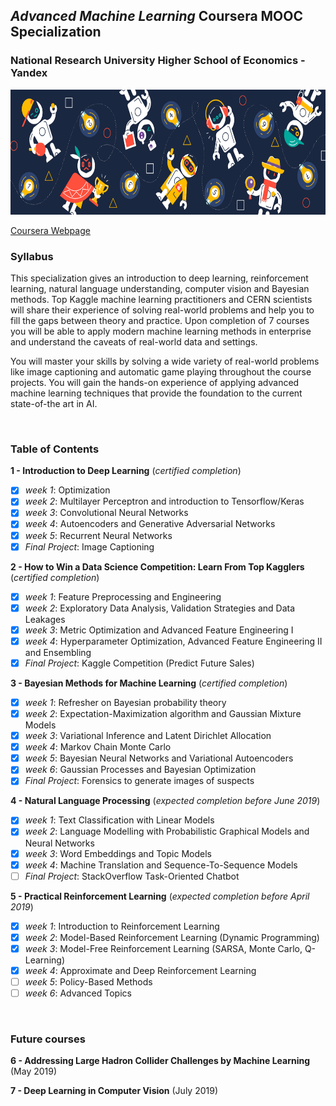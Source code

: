 ## *Advanced Machine Learning* Coursera MOOC Specialization

### National Research University Higher School of Economics - Yandex

<img src="logo.png" width="800" height="200" />

[Coursera Webpage](https://www.coursera.org/specializations/aml)

### Syllabus
This specialization gives an introduction to deep learning, reinforcement learning, natural language understanding, computer vision and Bayesian methods. Top Kaggle machine learning practitioners and CERN scientists will share their experience of solving real-world problems and help you to fill the gaps between theory and practice. Upon completion of 7 courses you will be able to apply modern machine learning methods in enterprise and understand the caveats of real-world data and settings.

You will master your skills by solving a wide variety of real-world problems like image captioning and automatic game playing throughout the course projects. You will gain the hands-on experience of applying advanced machine learning techniques that provide the foundation to the current state-of-the art in AI.

<br>

### Table of Contents

**1 - Introduction to Deep Learning**  (*certified completion*)
- [x]   *week 1*: Optimization
- [x]   *week 2*: Multilayer Perceptron and introduction to Tensorflow/Keras
- [x]   *week 3*: Convolutional Neural Networks
- [x]   *week 4*: Autoencoders and Generative Adversarial Networks
- [x]   *week 5*: Recurrent Neural Networks
- [x]   *Final Project*: Image Captioning

**2 - How to Win a Data Science Competition: Learn From Top Kagglers**  (*certified completion*)
- [x]   *week 1*: Feature Preprocessing and Engineering
- [x]   *week 2*: Exploratory Data Analysis, Validation Strategies and Data Leakages
- [x]   *week 3*: Metric Optimization and Advanced Feature Engineering I
- [x]   *week 4*: Hyperparameter Optimization, Advanced Feature Engineering II and Ensembling
- [x]   *Final Project*: Kaggle Competition (Predict Future Sales)

**3 - Bayesian Methods for Machine Learning**  (*certified completion*)
- [x]   *week 1*: Refresher on Bayesian probability theory
- [x]   *week 2*: Expectation-Maximization algorithm and Gaussian Mixture Models
- [x]   *week 3*: Variational Inference and Latent Dirichlet Allocation
- [x]   *week 4*: Markov Chain Monte Carlo
- [x]   *week 5*: Bayesian Neural Networks and Variational Autoencoders
- [x]	*week 6*: Gaussian Processes and Bayesian Optimization
- [x]	*Final Project*: Forensics to generate images of suspects

**4 - Natural Language Processing**  (*expected completion before June 2019*)
- [x]   *week 1*: Text Classification with Linear Models
- [x]   *week 2*: Language Modelling with Probabilistic Graphical Models and Neural Networks
- [x]   *week 3*: Word Embeddings and Topic Models
- [x]   *week 4*: Machine Translation and Sequence-To-Sequence Models
- [ ]   *Final Project*: StackOverflow Task-Oriented Chatbot

**5 - Practical Reinforcement Learning**  (*expected completion before April 2019*)
- [x]   *week 1*: Introduction to Reinforcement Learning
- [x]   *week 2*: Model-Based Reinforcement Learning (Dynamic Programming)
- [x]   *week 3*: Model-Free Reinforcement Learning (SARSA, Monte Carlo, Q-Learning)
- [x]   *week 4*: Approximate and Deep Reinforcement Learning
- [ ]   *week 5*: Policy-Based Methods
- [ ]   *week 6*: Advanced Topics

<br>

### Future courses

**6 - Addressing Large Hadron Collider Challenges by Machine Learning**  (May 2019)

**7 - Deep Learning in Computer Vision**  (July 2019)